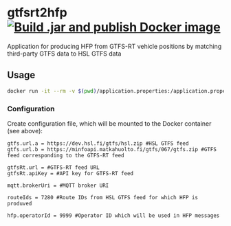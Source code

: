 # gtfsrt2hfp [![Build .jar and publish Docker image](https://github.com/HSLdevcom/gtfsrt2hfp/actions/workflows/build-and-publish.yml/badge.svg)](https://github.com/HSLdevcom/gtfsrt2hfp/actions/workflows/build-and-publish.yml)
Application for producing HFP from GTFS-RT vehicle positions by matching third-party GTFS data to HSL GTFS data 

## Usage

```bash
docker run -it --rm -v $(pwd)/application.properties:/application.properties hsldevcom/gtfsrt2hfp:develop -f /application.properties
```

### Configuration

Create configuration file, which will be mounted to the Docker container (see above):

```
gtfs.url.a = https://dev.hsl.fi/gtfs/hsl.zip #HSL GTFS feed
gtfs.url.b = https://minfoapi.matkahuolto.fi/gtfs/067/gtfs.zip #GTFS feed corresponding to the GTFS-RT feed

gtfsRt.url = #GTFS-RT feed URL
gtfsRt.apiKey = #API key for GTFS-RT feed

mqtt.brokerUri = #MQTT broker URI

routeIds = 7280 #Route IDs from HSL GTFS feed for which HFP is produved

hfp.operatorId = 9999 #Operator ID which will be used in HFP messages
```
